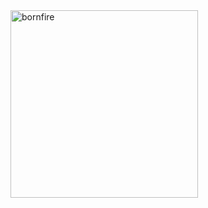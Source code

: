 <img src="https://user-images.githubusercontent.com/89779009/193929986-e3f944ed-ed4b-4a6c-bf54-6c87fbeb083f.png" width="300" alt="bornfire">
